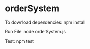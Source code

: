# orderSystem
To download dependencies: 
npm install

Run File:
node orderSystem.js

Test:
npm test
